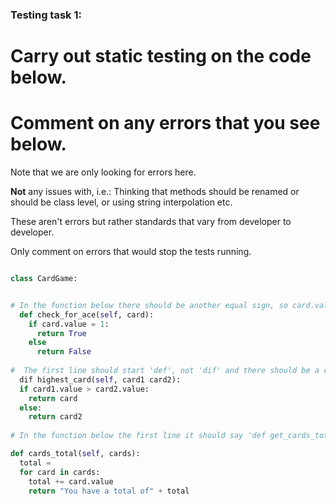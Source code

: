 ### Testing task 1:

# Carry out static testing on the code below.
# Comment on any errors that you see below.

Note that we are only looking for errors here.

**Not** any issues with, i.e.: 
Thinking that methods should be renamed or should be class level, or using string interpolation etc. 

These aren't errors but rather standards that vary from developer to developer. 

Only comment on errors that would stop the tests running.

```python

class CardGame:


# In the function below there should be another equal sign, so card.value == 1. Also needs to be a colon after else - so else:
  def check_for_ace(self, card):
    if card.value = 1:
      return True
    else
      return False
   
#  The first line should start 'def', not 'dif' and there should be a comma between card1 and card2. In the third line it should read 'return card1'.
  dif highest_card(self, card1 card2):
  if card1.value > card2.value:
    return card
  else:
    return card2
  
# In the function below the first line it should say 'def get_cards_total'. In the second line it should say 'total = 0'. Third line should read 'for card in self.cards'. Last line should be line up with third line.

def cards_total(self, cards):
  total = 
  for card in cards:
    total += card.value
    return "You have a total of" + total
  
```
